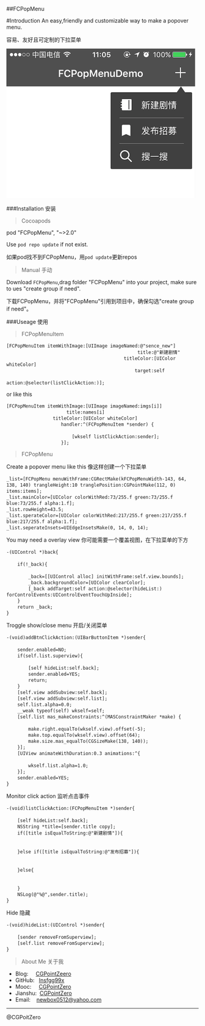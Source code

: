 ##FCPopMenu

#Introduction
An easy,friendly and customizable way to make a popover menu.

容易、友好且可定制的下拉菜单

![Effection](./demo.png)

###Installation 安装
>Cocoapods

pod "FCPopMenu", "~>2.0"

Use `pod repo update` if not exist.

如果pod找不到FCPopMenu，用`pod update`更新repos

>Manual 手动

Download `FCPopMenu`,drag folder "FCPopMenu" into your project, make sure to ues "create group if need".

下载FCPopMenu，并将"FCPopMenu"引用到项目中，确保勾选"create group if need"。

###Useage 使用

>FCPopMenuItem


```
[FCPopMenuItem itemWithImage:[UIImage imageNamed:@"sence_new"]
                                                title:@"新建剧情"
                                           titleColor:[UIColor whiteColor]
                                               target:self
                                               action:@selector(listClickAction:)];
```
or like this
```
[FCPopMenuItem itemWithImage:[UIImage imageNamed:imgs[i]]
                      title:names[i]
                 titleColor:[UIColor whiteColor]
                    handler:^(FCPopMenuItem *sender) {

                        [wkself listClickAction:sender];
                    }];
```

>FCPopMenu

Create a popover menu like this
像这样创建一个下拉菜单

```
_list=[FCPopMenu menuWithFrame:CGRectMake(kFCPopMenuWidth-143, 64, 138, 140) trangleHeight:10 tranglePosition:CGPointMake(112, 0) items:items];
_list.mainColor=[UIColor colorWithRed:73/255.f green:73/255.f blue:73/255.f alpha:1.f];
_list.rowHeight=43.5;
_list.sperateColor=[UIColor colorWithRed:217/255.f green:217/255.f blue:217/255.f alpha:1.f];
_list.seperateInsets=UIEdgeInsetsMake(0, 14, 0, 14);
```
You may need a overlay view
你可能需要一个覆盖视图，在下拉菜单的下方
```
-(UIControl *)back{
    
    if(!_back){
        
        _back=[[UIControl alloc] initWithFrame:self.view.bounds];
        _back.backgroundColor=[UIColor clearColor];
        [_back addTarget:self action:@selector(hideList:) forControlEvents:UIControlEventTouchUpInside];
    }
    return _back;
}
```
Troggle show/close menu
开启/关闭菜单

```
-(void)addBtnClickAction:(UIBarButtonItem *)sender{
    
    sender.enabled=NO;
    if(self.list.superview){
        
        [self hideList:self.back];
        sender.enabled=YES;
        return;
    }
    [self.view addSubview:self.back];
    [self.view addSubview:self.list];
    self.list.alpha=0.0;
    __weak typeof(self) wkself=self;
    [self.list mas_makeConstraints:^(MASConstraintMaker *make) {
        
        make.right.equalTo(wkself.view).offset(-5);
        make.top.equalTo(wkself.view).offset(64);
        make.size.mas_equalTo(CGSizeMake(138, 140));
    }];
    [UIView animateWithDuration:0.3 animations:^{
        
        wkself.list.alpha=1.0;
    }];
    sender.enabled=YES;
}
```
Monitor click action
监听点击事件

```
-(void)listClickAction:(FCPopMenuItem *)sender{
    
    [self hideList:self.back];
    NSString *title=[sender.title copy];
    if([title isEqualToString:@"新建剧情"]){
        
        
    }else if([title isEqualToString:@"发布招募"]){
        
        
    }else{
        

    }
    NSLog(@"%@",sender.title);
}
```

Hide
隐藏
```
-(void)hideList:(UIControl *)sender{
    
    [sender removeFromSuperview];
    [self.list removeFromSuperview];
}
```
>About Me 关于我

- Blog:     [CGPointZeero](http://cgpointzero.top)
- GitHub:   [Insfgg99x](https://github.com/Insfgg99x)
- Mooc:     [CGPointZero](http://www.imooc.com/u/3909164/articles)
- Jianshu:  [CGPointZero](http://www.jianshu.com/users/c3f2e8c87dc4/latest_articles)
- Email:    [newbox0512@yahoo.com](mailto:newbox0512@yahoo.com)

-------------------------------------------------------------
@CGPoitZero

